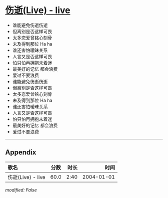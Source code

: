 # [伤逝(Live) - live](https://music.163.com/song?id=66548)

* 谁能避免伤逝伤逝
* 但离别是否这样可畏
* 太多恋爱曾铭心刻骨
* 未及得到那位 Ha ha
* 谁还害怕暧昧关系
* 人言又是否这样可畏
* 怕只怕再拥抱未着迷
* 最美好的记忆 都会浪费
* 爱过不要浪费
* 谁能避免伤逝伤逝
* 但离别是否这样可畏
* 太多恋爱曾铭心刻骨
* 未及得到那位 Ha ha
* 谁还害怕暧昧关系
* 人言又是否这样可畏
* 怕只怕再拥抱未着迷
* 最美好的记忆 都会浪费
* 爱过不要浪费


---

## Appendix

|歌名|分数|时长|时间|
|:---|:---:|---:|---:|
|伤逝(Live) - live|60.0|2:40|2004-01-01

*modified: False*